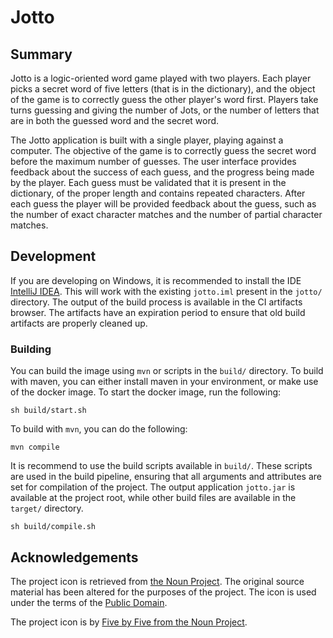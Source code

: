 # Jotto

## Summary

Jotto is a logic-oriented word game played with two players. Each player picks a secret word of five letters (that is in the dictionary), and the object of the game is to correctly guess the other player's word first. Players take turns guessing and giving the number of Jots, or the number of letters that are in both the guessed word and the secret word.

The Jotto application is built with a single player, playing against a computer.  The objective of the game is to correctly guess the secret word before the maximum number of guesses.  The user interface provides feedback about the success of each guess, and the progress being made by the player.  Each guess must be validated that it is present in the dictionary, of the proper length and contains repeated characters.  After each guess the player will be provided feedback about the guess, such as the number of exact character matches and the number of partial character matches.

## Development

If you are developing on Windows, it is recommended to install the IDE [IntelliJ IDEA](https://www.jetbrains.com/idea/).  This will work with the existing `jotto.iml` present in the `jotto/` directory. The output of the build process is available in the CI artifacts browser.  The artifacts have an expiration period to ensure that old build artifacts are properly cleaned up.

### Building

You can build the image using `mvn` or scripts in the `build/` directory.  To build with maven, you can either install maven in your environment, or make use of the docker image.  To start the docker image, run the following:

```console
sh build/start.sh
```

To build with `mvn`, you can do the following: 

```console
mvn compile
```

It is recommend to use the build scripts available in `build/`.   These scripts are used in the build pipeline, ensuring that all arguments and attributes are set for compilation of the project.  The output application `jotto.jar` is available at the project root, while other build files are available in the `target/` directory.

```console
sh build/compile.sh
```

## Acknowledgements

The project icon is retrieved from [the Noun Project](docs/icon/icon.json). The original source material has been altered for the purposes of the project. The icon is used under the terms of the [Public Domain](https://creativecommons.org/publicdomain/zero/1.0/).

The project icon is by [Five by Five from the Noun Project](https://thenounproject.com/term/startup/38246/).